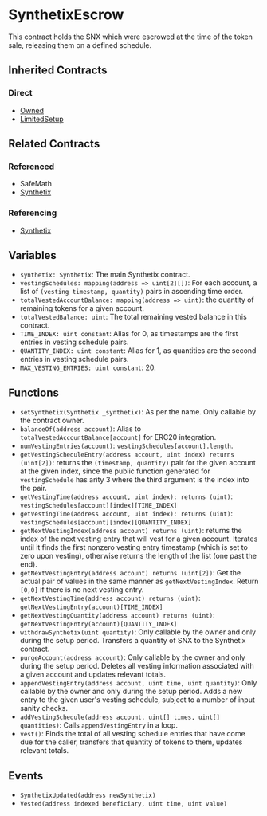# SynthetixEscrow

This contract holds the SNX which were escrowed at the time of the token sale, releasing them on a defined schedule.

## Inherited Contracts

### Direct

* [Owned](Owned.md)
* [LimitedSetup](LimitedSetup.md)

## Related Contracts

### Referenced

* SafeMath
* [Synthetix](Synthetix.md)

### Referencing

* [Synthetix](Synthetix.md)

## Variables

* `synthetix: Synthetix`: The main Synthetix contract.
* `vestingSchedules: mapping(address => uint[2][])`: For each account, a list of `(vesting timestamp, quantity)` pairs in ascending time order.
* `totalVestedAccountBalance: mapping(address => uint)`: the quantity of remaining tokens for a given account.
* `totalVestedBalance: uint`: The total remaining vested balance in this contract.
* `TIME_INDEX: uint constant`: Alias for 0, as timestamps are the first entries in vesting schedule pairs.
* `QUANTITY_INDEX: uint constant`: Alias for 1, as quantities are the second entries in vesting schedule pairs.
* `MAX_VESTING_ENTRIES: uint constant`: 20.

## Functions

* `setSynthetix(Synthetix _synthetix)`: As per the name. Only callable by the contract owner.
* `balanceOf(address account)`: Alias to `totalVestedAccountBalance[account]` for ERC20 integration.
* `numVestingEntries(account)`: `vestingSchedules[account].length`.
* `getVestingScheduleEntry(address account, uint index) returns (uint[2])`: returns the `(timestamp, quantity)` pair for the given account at the given index, since the public function generated for `vestingSchedule` has arity 3 where the third argument is the index into the pair.
* `getVestingTime(address account, uint index): returns (uint)`: `vestingSchedules[account][index][TIME_INDEX]`
* `getVestingTime(address account, uint index): returns (uint)`: `vestingSchedules[account][index][QUANTITY_INDEX]`
* `getNextVestingIndex(address account) returns (uint)`: returns the index of the next vesting entry that will vest for a given account. Iterates until it finds the first nonzero vesting entry timestamp (which is set to zero upon vesting), otherwise returns the length of the list (one past the end).
* `getNextVestingEntry(address account) returns (uint[2])`: Get the actual pair of values in the same manner as `getNextVestingIndex`. Return `[0,0]` if there is no next vesting entry.
* `getNextVestingTime(address account) returns (uint)`: `getNextVestingEntry(account)[TIME_INDEX]`
* `getNextVestingQuantity(address account) returns (uint)`: `getNextVestingEntry(account)[QUANTITY_INDEX]`
* `withdrawSynthetix(uint quantity)`: Only callable by the owner and only during the setup period. Transfers a quantity of SNX to the Synthetix contract.
* `purgeAccount(address account)`: Only callable by the owner and only during the setup period. Deletes all vesting information associated with a given account and updates relevant totals.
* `appendVestingEntry(address account, uint time, uint quantity)`: Only callable by the owner and only during the setup period. Adds a new entry to the given user's vesting schedule, subject to a number of input sanity checks.
* `addVestingSchedule(address account, uint[] times, uint[] quantities)`: Calls `appendVestingEntry` in a loop.
* `vest()`: Finds the total of all vesting schedule entries that have come due for the caller, transfers that quantity of tokens to them, updates relevant totals.

## Events

* `SynthetixUpdated(address newSynthetix)`
* `Vested(address indexed beneficiary, uint time, uint value)`
